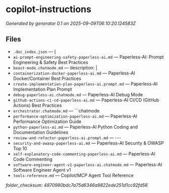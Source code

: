 # copilot-instructions

_Generated by generator 0.1 on 2025-09-09T06:10:20.124583Z_

## Files

- `.doc_index.json` — {
- `ai-prompt-engineering-safety-paperless-ai.md` — Paperless-AI: Prompt Engineering & Safety Best Practices
- `beast-mode.chatmode.md` — description: |
- `containerization-docker-paperless-ai.md` — Paperless-AI Docker/Container Best Practices
- `create-implementation-plan-paperless-ai.prompt.md` — Paperless-AI Implementation Plan Prompt
- `debug-paperless-ai.chatmode.md` — Paperless-AI Debug Mode
- `github-actions-ci-cd-paperless-ai.md` — Paperless-AI CI/CD (GitHub Actions) Best Practices
- `orchestrator.chatmode.md` — ```chatmode
- `performance-optimization-paperless-ai.md` — Paperless-AI Performance Optimization Guide
- `python-paperless-ai.md` — Paperless-AI Python Coding and Documentation Guidelines
- `review-and-refactor-paperless-ai.prompt.md` — ---
- `security-and-owasp-paperless-ai.md` — Paperless-AI Security & OWASP Top 10
- `self-explanatory-code-commenting-paperless-ai.md` — Paperless-AI Code Commenting
- `software-engineer-agent-v1-paperless-ai.chatmode.md` — Paperless-AI Software Engineer Agent v1
- `tools-reference.md` — Copilot/MCP Agent Tool Reference

_folder_checksum: 4870980bdc7a75d6346a9822ede251d1cc92fd56_
